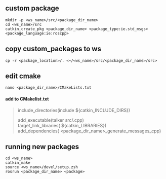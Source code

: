 ## custom package
    mkdir -p <ws_name>/src/<package_dir_name>
    cd <ws_name>/src
    catkin_create_pkg <package_dir_name> <package_type:ie.std_msgs> <package_language:ie:roscpp>

## copy custom_packages to ws
    cp -r <package_location>/. <~/<ws_name>/src/<package_dir_name>/src>
    
## edit cmake
    nano <package_dir_name>/CMakeLists.txt

#### add to CMakelist.txt
> include_directories(include ${catkin_INCLUDE_DIRS})
>
> add_executable(talker src/<package>.cpp)  
> target_link_libraries(<package> ${catkin_LIBRARIES})  
> add_dependencies(<package> <package_dir_name>_generate_messages_cpp)

## running new packages
    cd <ws_name>
    catkin_make
    source <ws_name>/devel/setup.zsh
    rosrun <package_dir_name> <package>
